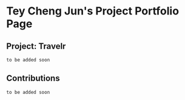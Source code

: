# Tey Cheng Jun's Project Portfolio Page

## Project: Travelr
`to be added soon`

## Contributions
`to be added soon`
